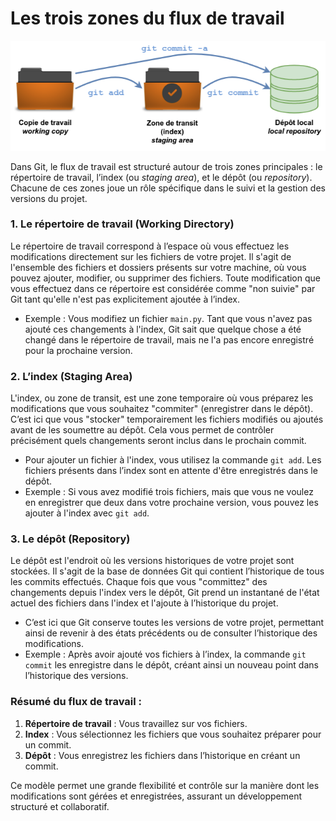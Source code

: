 # Les trois zones du flux de travail

![Trois_zones.pgn](img/Trois_zones.png)

Dans Git, le flux de travail est structuré autour de trois zones principales : le répertoire de travail, l’index (ou *staging area*), et le dépôt (ou *repository*). Chacune de ces zones joue un rôle spécifique dans le suivi et la gestion des versions du projet.

### 1. **Le répertoire de travail (Working Directory)**

Le répertoire de travail correspond à l’espace où vous effectuez les modifications directement sur les fichiers de votre projet. Il s'agit de l'ensemble des fichiers et dossiers présents sur votre machine, où vous pouvez ajouter, modifier, ou supprimer des fichiers. Toute modification que vous effectuez dans ce répertoire est considérée comme "non suivie" par Git tant qu'elle n'est pas explicitement ajoutée à l’index.

- Exemple : Vous modifiez un fichier `main.py`. Tant que vous n'avez pas ajouté ces changements à l'index, Git sait que quelque chose a été changé dans le répertoire de travail, mais ne l'a pas encore enregistré pour la prochaine version.

### 2. **L’index (Staging Area)**

L'index, ou zone de transit, est une zone temporaire où vous préparez les modifications que vous souhaitez "commiter" (enregistrer dans le dépôt). C’est ici que vous "stocker" temporairement les fichiers modifiés ou ajoutés avant de les soumettre au dépôt. Cela vous permet de contrôler précisément quels changements seront inclus dans le prochain commit.

- Pour ajouter un fichier à l'index, vous utilisez la commande `git add`. Les fichiers présents dans l’index sont en attente d'être enregistrés dans le dépôt.
- Exemple : Si vous avez modifié trois fichiers, mais que vous ne voulez en enregistrer que deux dans votre prochaine version, vous pouvez les ajouter à l'index avec `git add`.

### 3. **Le dépôt (Repository)**

Le dépôt est l'endroit où les versions historiques de votre projet sont stockées. Il s'agit de la base de données Git qui contient l’historique de tous les commits effectués. Chaque fois que vous "committez" des changements depuis l'index vers le dépôt, Git prend un instantané de l'état actuel des fichiers dans l'index et l'ajoute à l’historique du projet.

- C’est ici que Git conserve toutes les versions de votre projet, permettant ainsi de revenir à des états précédents ou de consulter l’historique des modifications.
- Exemple : Après avoir ajouté vos fichiers à l’index, la commande `git commit` les enregistre dans le dépôt, créant ainsi un nouveau point dans l’historique des versions.

### Résumé du flux de travail :
1. **Répertoire de travail** : Vous travaillez sur vos fichiers.
2. **Index** : Vous sélectionnez les fichiers que vous souhaitez préparer pour un commit.
3. **Dépôt** : Vous enregistrez les fichiers dans l’historique en créant un commit.

Ce modèle permet une grande flexibilité et contrôle sur la manière dont les modifications sont gérées et enregistrées, assurant un développement structuré et collaboratif. <br>